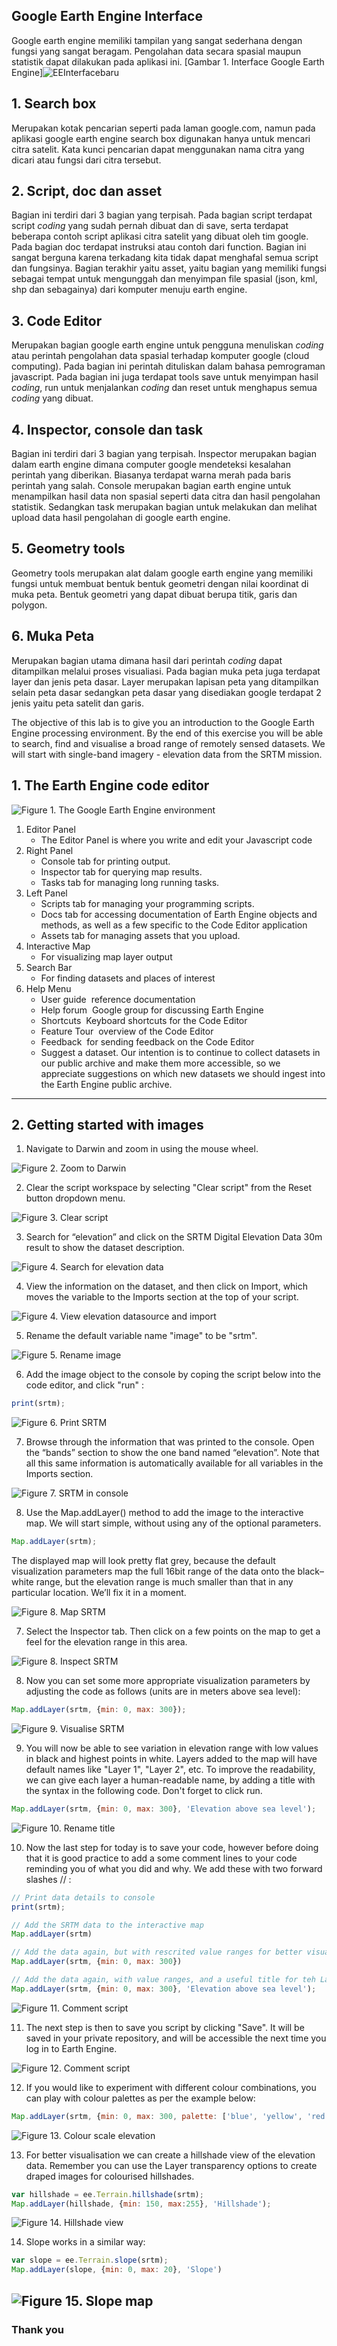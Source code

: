 ## Google Earth Engine Interface

Google earth engine memiliki tampilan yang sangat sederhana dengan fungsi yang sangat beragam. Pengolahan data secara spasial maupun statistik dapat dilakukan pada aplikasi ini. 
[Gambar 1. Interface Google Earth Engine]![EEInterfacebaru](https://user-images.githubusercontent.com/101231694/157897507-8a9028e2-3deb-4e11-9bf0-822a8b0b7255.png)

## 1. Search box
Merupakan kotak pencarian seperti pada laman google.com, namun pada aplikasi google earth engine search box digunakan hanya untuk mencari citra satelit. Kata kunci pencarian dapat menggunakan nama citra yang dicari atau fungsi dari citra tersebut.

## 2. Script, doc dan asset
Bagian ini terdiri dari 3 bagian yang terpisah. Pada bagian script terdapat script _coding_ yang sudah pernah dibuat dan di save, serta terdapat beberapa contoh script aplikasi citra satelit yang dibuat oleh tim google. Pada bagian doc terdapat instruksi atau contoh dari function. Bagian ini sangat berguna karena terkadang kita tidak dapat menghafal semua script dan fungsinya. Bagian terakhir yaitu asset, yaitu bagian yang memiliki fungsi sebagai tempat untuk mengunggah dan menyimpan file spasial (json, kml, shp dan sebagainya) dari komputer menuju earth engine. 

## 3. Code Editor
Merupakan bagian google earth engine untuk pengguna menuliskan _coding_ atau perintah pengolahan data spasial terhadap komputer google (cloud computing). Pada bagian ini perintah dituliskan dalam bahasa pemrograman javascript. Pada bagian ini juga terdapat tools save untuk menyimpan hasil _coding_, run untuk menjalankan _coding_ dan reset untuk menghapus semua _coding_ yang dibuat.

## 4. Inspector, console dan task
Bagian ini terdiri dari 3 bagian yang terpisah. Inspector merupakan bagian dalam earth engine dimana computer google mendeteksi kesalahan perintah yang diberikan. Biasanya terdapat warna merah pada baris perintah yang salah. Console merupakan bagian earth engine untuk menampilkan hasil data non spasial seperti data citra dan hasil pengolahan statistik. Sedangkan task merupakan bagian untuk melakukan dan melihat upload data hasil pengolahan di google earth engine.

## 5. Geometry tools
Geometry tools merupakan alat dalam google earth engine yang memiliki fungsi untuk membuat bentuk bentuk geometri dengan nilai koordinat di muka peta. Bentuk geometri yang dapat dibuat berupa titik, garis dan polygon.

## 6. Muka Peta
Merupakan bagian utama dimana hasil dari perintah _coding_ dapat ditampilkan melalui proses visualiasi. Pada bagian muka peta juga terdapat layer dan jenis peta dasar. Layer merupakan lapisan peta yang ditampilkan selain peta dasar sedangkan peta dasar yang disediakan google terdapat 2 jenis yaitu peta satelit dan garis.




The objective of this lab is to give you an introduction to the Google Earth Engine processing environment. By the end of this exercise you will be able to search, find and visualise a broad range of remotely sensed datasets. We will start with single-band imagery - elevation data from the SRTM mission.

## 1. The Earth Engine code editor

![Figure 1. The Google Earth Engine environment](gee_editor.png)


1. Editor Panel
	- The Editor Panel is where you write and edit your Javascript code
2. Right Panel
	- Console tab for printing output.
	- Inspector tab for querying map results.
	- Tasks tab for managing long­ running tasks.
3. Left Panel
	- Scripts tab for managing your programming scripts.
	- Docs tab for accessing documentation of Earth Engine objects and methods, as well as a few specific to the Code Editor application
	- Assets tab for managing assets that you upload.
4. Interactive Map
	- For visualizing map layer output
5. Search Bar
	- For finding datasets and places of interest
6. Help Menu
	- User guide ­ reference documentation
	- Help forum ­ Google group for discussing Earth Engine
	- Shortcuts ­ Keyboard shortcuts for the Code Editor
	- Feature Tour ­ overview of the Code Editor
	- Feedback ­ for sending feedback on the Code Editor
	- Suggest a dataset. Our intention is to continue to collect datasets in our public archive
and make them more accessible, so we appreciate suggestions on which new datasets we should ingest into the Earth Engine public archive.

---------

## 2. Getting started with images

1. Navigate to Darwin and zoom in using the mouse wheel.

![Figure 2. Zoom to Darwin](navdarwin.png)


2. Clear the script workspace by selecting "Clear script" from the Reset button dropdown menu.

![Figure 3. Clear script](clearscript.png)

3. Search for “elevation” and click on the SRTM Digital Elevation Data 30m result to show the dataset description.

![Figure 4. Search for elevation data](elevsearch.png)

4. View the information on the dataset, and then click on Import, which moves the variable to the Imports section at the top of your script.

![Figure 4. View elevation datasource and import](importsrtm.png)

5. Rename the default variable name "image" to be "srtm".

![Figure 5. Rename image](renamesrtm.png)

6. Add the image object to the console by coping the script below into the code editor, and click "run" :

```JavaScript
print(srtm);
```
![Figure 6. Print SRTM](printsrtm.png)


7. Browse through the information that was printed to the console. Open the “bands” section to show the one band named “elevation”. Note that all this same information is automatically available for all variables in the Imports section.

![Figure 7. SRTM in console](bandssrtm.png)


8. Use the Map.addLayer() method to add the image to the interactive map. We will start simple, without using any of the optional parameters.

```JavaScript
Map.addLayer(srtm);
```

The displayed map will look pretty flat grey, because the default visualization parameters map the full 16­bit range of the data onto the black–white range, but the elevation range is much smaller than that in any particular location. We’ll fix it in a moment.

![Figure 8. Map SRTM](mapsrtm.png)

7. Select the Inspector tab. Then click on a few points on the map to get a feel for the elevation range in this area.

![Figure 8. Inspect SRTM](inspecsrtm.png)

8. Now you can set some more appropriate visualization parameters by adjusting the code as follows (units are in meters above sea level):

```JavaScript
Map.addLayer(srtm, {min: 0, max: 300});
```
![Figure 9. Visualise SRTM](vissrtm.png)

9. You will now be able to see variation in elevation range with low values in black and highest points in white. Layers added to the map will have default names like "Layer 1", "Layer 2", etc. To improve the readability, we can give each layer a human­-readable name, by adding a title with the syntax in the following code. Don't forget to click run.

```JavaScript
Map.addLayer(srtm, {min: 0, max: 300}, 'Elevation above sea level');
```
![Figure 10. Rename title](title2srtm.png)

10. Now the last step for today is to save your code, however before doing that it is good practice to add a some comment lines to your code reminding you of what you did and why. We add these with two forward slashes // :

```Javascript
// Print data details to console
print(srtm);

// Add the SRTM data to the interactive map
Map.addLayer(srtm)

// Add the data again, but with rescrited value ranges for better visualisation
Map.addLayer(srtm, {min: 0, max: 300})

// Add the data again, with value ranges, and a useful title for teh Layer tab
Map.addLayer(srtm, {min: 0, max: 300}, 'Elevation above sea level');
```
![Figure 11. Comment script](commentsrtm.png)

11. The next step is then to save you script by clicking "Save". It will be saved in your private repository, and will be accessible the next time you log in to Earth Engine.

![Figure 12. Comment script](savesrtm.png)

12. If you would like to experiment with different colour combinations, you can play with colour palettes as per the example below:

```Javascript
Map.addLayer(srtm, {min: 0, max: 300, palette: ['blue', 'yellow', 'red']}, 'Elevation above sea level');
```

![Figure 13. Colour scale elevation](coloursrtm.png)

13. For better visualisation we can create a hillshade view of the elevation data. Remember you can use the Layer transparency options to create draped images for colourised hillshades.

```JavaScript
var hillshade = ee.Terrain.hillshade(srtm);
Map.addLayer(hillshade, {min: 150, max:255}, 'Hillshade');
```

![Figure 14. Hillshade view](hillsrtm.png)


14. Slope works in a similar way:

```javascript
var slope = ee.Terrain.slope(srtm);
Map.addLayer(slope, {min: 0, max: 20}, 'Slope')
```

![Figure 15. Slope map](slopesrtm.png)
-------
### Thank you
